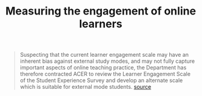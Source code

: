 ﻿---
backlinks:
- title: Loose notes
  url: /sense/loose/loose.html
title: Measuring the engagement of online learners
---
> Suspecting that the current learner engagement scale may have an inherent bias against external study modes, and may not fully capture important aspects of online teaching practice, the Department has therefore contracted ACER to review the Learner Engagement Scale of the Student Experience Survey and develop an alternate scale which is suitable for external mode students. [source](https://rd.acer.org/article/measuring-the-engagement-of-online-learners)